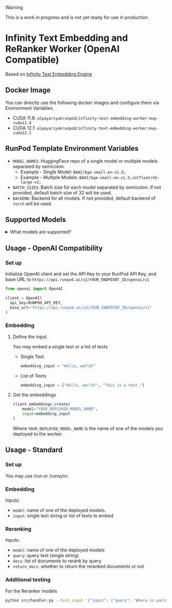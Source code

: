 > [!WARNING]  
> This is a work in progress and is not yet ready for use in production.


# Infinity Text Embedding and ReRanker Worker (OpenAI Compatible)
Based on [Infinity Text Embedding Engine](https://github.com/michaelfeil/infinity)

## Docker Image
You can directly use the following docker images and configure them via Environment Variables.
* CUDA 11.8: `alpayariyakrunpod/infinity-text-embedding-worker:mvp-cuda11.8`
* CUDA 12.1: `alpayariyakrunpod/infinity-text-embedding-worker:mvp-cuda12.1`

## RunPod Template Environment Variables
* `MODEL_NAMES`: HuggingFace repo of a single model or multiple models separated by semicolon.      
    * Example - Single Model: `BAAI/bge-small-en-v1.5;`
    * Example - Multiple Models: `BAAI/bge-small-en-v1.5;intfloat/e5-large-v2;`
* `BATCH_SIZES`: Batch size for each model separated by semicolon. If not provided, default batch size of 32 will be used. 
* `BACKEND`: Backend for all models. If not provided, default backend of `torch` will be used.

## Supported Models
<details>
  <summary>What models are supported?</summary>
  
  - All models supported by the sentence-transformers library.
  - All models reuploaded on the sentence transformers org https://huggingface.co/sentence-transformers / sbert.net. 

  With the command `--engine torch` the model must be compatible with sentence-transformers library
  
  For the latest trends, you might want to check out one of the following models.
    https://huggingface.co/spaces/mteb/leaderboard
    
</details>

## Usage - OpenAI Compatibility
### Set up
Initialize OpenAI client and set the API Key to your RunPod API Key, and base URL to `https://api.runpod.ai/v2/YOUR_ENDPOINT_ID/openai/v1`
```python
from openai import OpenAI

client = OpenAI(
  api_key=RUNPOD_API_KEY, 
  base_url="https://api.runpod.ai/v2/YOUR_ENDPOINT_ID/openai/v1"
)
```
### Embedding
1. Define the input

    You may embed a single text or a list of texts
    - Single Text
        ```python
        embedding_input = "Hello, world!"
        ```
    - List of Texts
        ```python
        embedding_input = ["Hello, world!", "This is a test."]
        ```
2. Get the embeddings
    ```python
    client.embeddings.create(
        model="YOUR_DEPLOYED_MODEL_NAME",
        input=embedding_input
    )
    ```
    Where `YOUR_DEPLOYED_MODEL_NAME` is the name of one of the models you deployed to the worker.

## Usage - Standard
### Set up
You may use /run or /runsync

### Embedding
Inputs:
* `model`: name of one of the deployed models.
* `input`: single text string or list of texts to embed

### Reranking
Inputs:
* `model`: name of one of the deployed models
* `query`: query text (single string)
* `docs`: list of documents to rerank by query
* `return_docs`: whether to return the reranked documents or not


### Additional testing

For the Reranker models 
```bash
python src/handler.py --test_input '{"input": {"query": "Where is paris?", "docs": ["Paris is in France", "Rome is in Italy"], "model": "BAAI/bge-reranker-v2-m3"}}'
```
    

<!-- <div align="center">

<h1>Template | Worker</h1>

[![CI | Test Handler](https://github.com/runpod-workers/worker-template/actions/workflows/CI-test_handler.yml/badge.svg)](https://github.com/runpod-workers/worker-template/actions/workflows/CI-test_handler.yml)
&nbsp;
[![CD | Build-Test-Release](https://github.com/runpod-workers/worker-template/actions/workflows/build-test-release.yml/badge.svg)](https://github.com/runpod-workers/worker-template/actions/workflows/build-test-release.yml)

🚀 | A simple worker that can be used as a starting point to build your own custom RunPod Endpoint API worker.
</div>

## 📖 | Getting Started

1. Clone this repository.
2. (Optional) Add DockerHub credentials to GitHub Secrets.
3. Add your code to the `src` directory.
4. Update the `handler.py` file to load models and process requests.
5. Add any dependencies to the `requirements.txt` file.
6. Add any other build time scripts to the`builder` directory, for example, downloading models.
7. Update the `Dockerfile` to include any additional dependencies.

### ⚙️ | CI/CD (GitHub Actions)

As a reference this repository provides example CI/CD workflows to help you test your worker and build a docker image. The three main workflows are:

1. `CI-test_handler.yml` - Tests the handler using the input provided by the `--test_input` argument when calling the file containing your handler.

### Test Handler

This workflow will validate that your handler works as expected. You may need to add some dependency installations to the `CI-test_handler.yml` file to ensure your handler can be tested.

The action expects the following arguments to be available:

- `vars.RUNNER_24GB` | The endpoint ID on RunPod for a 24GB runner.
- `secrets.RUNPOD_API_KEY` | Your RunPod API key.
- `secrets.GH_PAT` | Your GitHub Personal Access Token.
- `vars.GH_ORG` | The GitHub organization that owns the repository, this is where the runner will be added to.

### Test End-to-End

This repository is setup to automatically build and push a docker image to the GitHub Container Registry. You will need to add the following to the GitHub Secrets for this repository to enable this functionality:

- `DOCKERHUB_USERNAME` | Your DockerHub username for logging in.
- `DOCKERHUB_TOKEN` | Your DockerHub token for logging in.

Additionally, the following need to be added as GitHub actions variables:

- `DOCKERHUB_REPO` | The name of the repository you want to push to.
- `DOCKERHUB_IMG` | The name of the image you want to push to.

The `CD-docker_dev.yml` file will build the image and push it to the `dev` tag, while the `CD-docker_release.yml` file will build the image on releases and tag it with the release version.

The `CI-test_worker.yml` file will test the worker using the input provided by the `--test_input` argument when calling the file containing your handler. Be sure to update this workflow to install any dependencies you need to run your tests.

## Example Input

```json
{
    "input": {
        "name": "John Doe"
    }
}
```

## 💡 | Best Practices

System dependency installation, model caching, and other shell tasks should be added to the `builder/setup.sh` this will allow you to easily setup your Dockerfile as well as run CI/CD tasks.

Models should be part of your docker image, this can be accomplished by either copying them into the image or downloading them during the build process.

If using the input validation utility from the runpod python package, create a `schemas` python file where you can define the schemas, then import that file into your `handler.py` file.

## 🔗 | Links

🐳 [Docker Container](https://hub.docker.com/r/runpod/serverless-hello-world) -->
